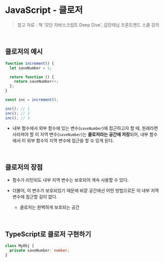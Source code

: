 # JavaScript - 클로저

> 참고 자료 : 책 '모단 자바스크립트 Deep Dive', 김민태님 프론트엔드 스쿨 강의

<!-- <br/> -->

<!-- ### 목차 -->

  <!-- - <a href=""></a> -->
  <!-- - <a href=""></a> -->

<br/>

## 클로저의 예시

```js
function increment() {
  let saveNumber = 1;

  return function () {
    return saveNumber++;
  };
}

const inc = increment();

inc(); // 1
inc(); // 2
inc(); // 3
```

- 내부 함수에서 외부 함수에 있는 변수(`saveNumber`)에 접근하고자 할 때, 원래라면 사라져야 할 이 지역 변수(`saveNumber`)는 **클로저라는 공간에 저장**되어, 내부 함수에서 이 외부 함수의 지역 변수에 접근을 할 수 있게 된다.

<br/>

## 클로저의 장점

- 함수가 리턴되도 내부 지역 변수는 보호되어 계속 사용할 수 있다.

- 더불어, 이 변수가 보호되었기 때문에 바깥 공간에선 어떤 방법으로든 이 내부 지역 변수에 접근할 길이 없다.

  - 클로저는 완벽하게 보호되는 공간

<br/>

## TypeScript로 클로저 구현하기

```ts
class MyObj {
  private saveNumber: number;
}
```

<br/>
